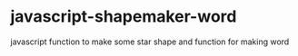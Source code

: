 # javascript-shapemaker-word
javascript function to make some star shape and function for making word
